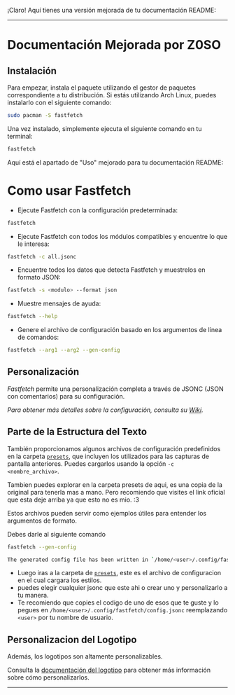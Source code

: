 ¡Claro! Aquí tienes una versión mejorada de tu documentación README:

---

# Documentación Mejorada por Z0SO

## Instalación

Para empezar, instala el paquete utilizando el gestor de paquetes correspondiente a tu distribución. Si estás utilizando Arch Linux, puedes instalarlo con el siguiente comando:

```bash 
sudo pacman -S fastfetch 
```

Una vez instalado, simplemente ejecuta el siguiente comando en tu terminal:

```bash
fastfetch
```

Aquí está el apartado de "Uso" mejorado para tu documentación README:

# Como usar Fastfetch

- Ejecute Fastfetch con la configuración predeterminada:
```bash
fastfetch
```

- Ejecute Fastfetch con todos los módulos compatibles y encuentre lo que le interesa:
```bash
fastfetch -c all.jsonc
```

- Encuentre todos los datos que detecta Fastfetch y muestrelos en formato JSON:
```bash
fastfetch -s <modulo> --format json
```

- Muestre mensajes de ayuda:
```bash
fastfetch --help
```

- Genere el archivo de configuración basado en los argumentos de línea de comandos:
```bash
fastfetch --arg1 --arg2 --gen-config
```



## Personalización

*Fastfetch* permite una personalización completa a través de JSONC (JSON con comentarios) para su configuración. 

*Para obtener más detalles sobre la configuración, consulta su [Wiki](https://github.com/fastfetch-cli/fastfetch/wiki/Configuration).* 

## Parte de la Estructura del Texto
También proporcionamos algunos archivos de configuración predefinidos en la carpeta [`presets`](https://github.com/fastfetch-cli/fastfetch/blob/dev/presets), que incluyen los utilizados para las capturas de pantalla anteriores. Puedes cargarlos usando la opción `-c <nombre_archivo>`. 

Tambien puedes explorar en la carpeta presets de aqui, es una copia de la original para tenerla mas a mano. Pero recomiendo que visites el link oficial que esta deje arriba ya que esto no es mio. :3



Estos archivos pueden servir como ejemplos útiles para entender los argumentos de formato.

Debes darle al siguiente comando
```bash
fastfetch --gen-config  

The generated config file has been written in `/home/<user>/.config/fastfetch/config.jsonc`
```

- Luego iras a la carpeta de [`presets`](https://github.com/fastfetch-cli/fastfetch/blob/dev/presets), este es el archivo de configuracion en el cual cargara los estilos.
- puedes elegir cualquier jsonc que este ahi o crear uno y personalizarlo a tu manera.
- Te recomiendo que copies el codigo de uno de esos que te guste y lo pegues en `/home/<user>/.config/fastfetch/config.jsonc` reemplazando `<user>` por tu nombre de usuario.


## Personalizacion del Logotipo

Además, los logotipos son altamente personalizables. 

Consulta la [documentación del logotipo](https://github.com/fastfetch-cli/fastfetch/wiki/Logo-options) para obtener más información sobre cómo personalizarlos.


---
